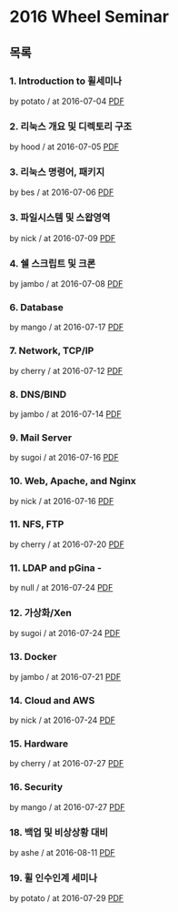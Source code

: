 # 2016 Wheel Seminar

## 목록

### 1. Introduction to 휠세미나

by potato / at 2016-07-04
[PDF](https://home.cdn.sparcs.org/seminars/potato-20160705-0.pdf)

### 2. 리눅스 개요 및 디렉토리 구조

by hood / at 2016-07-05
[PDF](https://home.cdn.sparcs.org/seminars/hood-20160705-0.pptx)

### 3. 리눅스 명령어, 패키지

by bes / at 2016-07-06
[PDF](https://home.cdn.sparcs.org/seminars/bes-20160711-0.pptx)

### 3. 파일시스템 및 스왑영역

by nick / at 2016-07-09
[PDF](https://home.cdn.sparcs.org/seminars/nick-20160709-0.pptx)

### 4. 쉘 스크립트 및 크론

by jambo / at 2016-07-08
[PDF](https://home.cdn.sparcs.org/seminars/jambo-20160708-0.pptx)

### 6. Database

by mango / at 2016-07-17
[PDF](https://home.cdn.sparcs.org/seminars/mango-20160717-0.pptx)

### 7. Network, TCP/IP

by cherry / at 2016-07-12
[PDF](https://home.cdn.sparcs.org/seminars/cherry-20160712-0.pdf)

### 8. DNS/BIND

by jambo / at 2016-07-14
[PDF](https://home.cdn.sparcs.org/seminars/jambo-20160714-0.pptx)

### 9. Mail Server

by sugoi / at 2016-07-16
[PDF](https://home.cdn.sparcs.org/seminars/sugoi-20160716-0.pptx)

### 10. Web, Apache, and Nginx

by nick / at 2016-07-16
[PDF](https://home.cdn.sparcs.org/seminars/nick-20160716-0.pptx)

### 11. NFS, FTP

by cherry / at 2016-07-20
[PDF](https://home.cdn.sparcs.org/seminars/cherry-20160720-0.pdf)

### 11. LDAP and pGina -

by null / at 2016-07-24
[PDF](https://home.cdn.sparcs.org/seminars/null-20160724-0.pdf)

### 12. 가상화/Xen

by sugoi / at 2016-07-24
[PDF](https://home.cdn.sparcs.org/seminars/sugoi-20160724-0.pptx)

### 13. Docker

by jambo / at 2016-07-21
[PDF](https://home.cdn.sparcs.org/seminars/jambo-20160721-0.pptx)

### 14. Cloud and AWS

by nick / at 2016-07-24
[PDF](https://home.cdn.sparcs.org/seminars/nick-20160724-0.pdf)

### 15. Hardware

by cherry / at 2016-07-27
[PDF](https://home.cdn.sparcs.org/seminars/cherry-20160727-0.pptx)

### 16. Security

by mango / at 2016-07-27
[PDF](https://home.cdn.sparcs.org/seminars/mango-20160727-0.pptx)

### 18. 백업 및 비상상황 대비

by ashe / at 2016-08-11
[PDF](https://home.cdn.sparcs.org/seminars/ashe-20160811-0.pptx)

### 19. 휠 인수인계 세미나

by potato / at 2016-07-29
[PDF](https://home.cdn.sparcs.org/seminars/potato-20160729-0.pdf)
